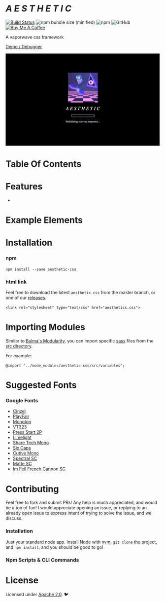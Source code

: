 # *A E S T H E T I C*

<!--- Badges -->

[![Build Status](https://travis-ci.org/torch2424/aesthetic-css.svg?branch=master)](https://travis-ci.org/torch2424/aesthetic-css)
![npm bundle size (minified)](https://img.shields.io/bundlephobia/min/aesthetic-css.svg)
![npm](https://img.shields.io/npm/dt/aesthetic-css.svg)
![GitHub](https://img.shields.io/github/license/torch2424/aesthetic-css.svg)
[![Buy Me A Coffee](https://www.buymeacoffee.com/assets/img/custom_images/orange_img.png)](https://www.buymeacoffee.com/torch2424)

A vaporwave css framework

[Demo / Debugger](https://torch2424.github.io/aesthetic-css/)

![Aesthetic CSS Load Intro](./readme/aestheticLoop.gif)

# Table Of Contents

# Features

* 

# Example Elements

# Installation

### npm

`npm install --save aesthetic-css`

### html link

Feel free to download the latest `aesthetic.css` from the master branch, or one of our [releases](https://github.com/torch2424/aesthetic-css/releases).

`<link rel="stylesheet" type="text/css" href="aesthetics.css">`

# Importing Modules

Similar to [Bulma's Modularity](https://bulma.io/documentation/overview/modular/), you can import specific [sass](https://sass-lang.com/) files from the [src directory](./src).

For example:

`@import "../node_modules/aesthetic-css/src/variables";`

# Suggested Fonts

### Google Fonts

* [Cinzel](https://fonts.google.com/specimen/Cinzel)
* [PlayFair](https://fonts.google.com/specimen/Playfair+Display+SC)
* [Monoton](https://fonts.google.com/specimen/Monoton)
* [VT323](https://fonts.google.com/specimen/VT323)
* [Press Start 2P](https://fonts.google.com/specimen/Press+Start+2P)
* [Limelight](https://fonts.google.com/specimen/Limelight)
* [Share Tech Mono](https://fonts.google.com/specimen/Share+Tech+Mono)
* [Six Caps](https://fonts.google.com/specimen/Six+Caps)
* [Cutive Mono](https://fonts.google.com/specimen/Cutive+Mono)
* [Spectral SC](https://fonts.google.com/specimen/Spectral+SC)
* [Matte SC](https://fonts.google.com/specimen/Mate+SC)
* [Im Fell French Cannon SC]( https://fonts.google.com/specimen/IM+Fell+French+Canon+SC)

# Contributing

Feel free to fork and submit PRs! Any help is much appreciated, and would be a ton of fun! I would appreciate opening an issue, or replying to an already open issue to express intent of trying to solve the issue, and we discuss.

### Installation

Just your standard node app. Install Node with [nvm](https://github.com/creationix/nvm), `git clone` the project, and `npm install`, and you should be good to go!

### Npm Scripts & CLI Commands

# License

Licensed under [Apache 2.0](https://choosealicense.com/licenses/apache-2.0/). 🐦
